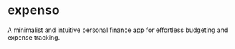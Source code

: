 # expenso
A minimalist and intuitive personal finance app for effortless budgeting and expense tracking.
